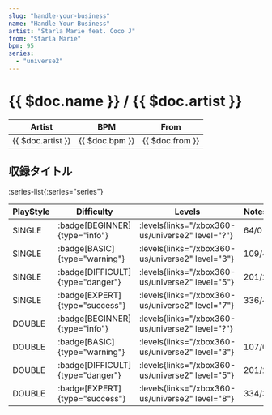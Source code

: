 ```yaml
---
slug: "handle-your-business"
name: "Handle Your Business"
artist: "Starla Marie feat. Coco J"
from: "Starla Marie"
bpm: 95
series:
  - "universe2"
---
```


# {{ $doc.name }} / {{ $doc.artist }}

|Artist|BPM|From|
|------|---|----|
|{{ $doc.artist }}|{{ $doc.bpm }}|{{ $doc.from }}|

## 収録タイトル

:series-list{:series="series"}

|PlayStyle|Difficulty|Levels|Notes|Movie|
|---------|----------|------|-----|-----|
|SINGLE| :badge[BEGINNER]{type="info"}| :levels{links="/xbox360-us/universe2" level="?"}|64/0||
|SINGLE| :badge[BASIC]{type="warning"}| :levels{links="/xbox360-us/universe2" level="3"}|109/4||
|SINGLE| :badge[DIFFICULT]{type="danger"}| :levels{links="/xbox360-us/universe2" level="5"}|201/2||
|SINGLE| :badge[EXPERT]{type="success"}| :levels{links="/xbox360-us/universe2" level="7"}|336/4||
|DOUBLE| :badge[BEGINNER]{type="info"}| :levels{links="/xbox360-us/universe2" level="?"}|||
|DOUBLE| :badge[BASIC]{type="warning"}| :levels{links="/xbox360-us/universe2" level="3"}|107/0||
|DOUBLE| :badge[DIFFICULT]{type="danger"}| :levels{links="/xbox360-us/universe2" level="5"}|201/2||
|DOUBLE| :badge[EXPERT]{type="success"}| :levels{links="/xbox360-us/universe2" level="8"}|334/3||
